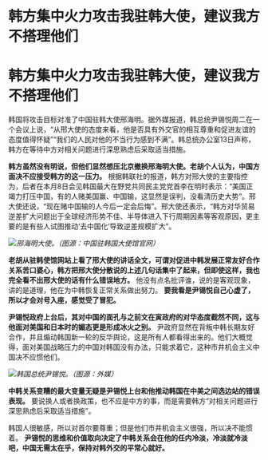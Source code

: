 # 韩方集中火力攻击我驻韩大使，建议我方不搭理他们

# 韩方集中火力攻击我驻韩大使，建议我方不搭理他们

韩国将攻击目标对准了中国驻韩大使邢海明。据外媒报道，韩总统尹锡悦周二在一个会议上说，“从邢大使的态度来看，他是否具有外交官的相互尊重和促进友谊的态度值得怀疑”“我们的人民对他的不当行为感到不满”。韩总统办公室13日声称，韩方在等待中方对相关问题进行深思熟虑后采取适当措施。

**韩方虽然没有明说，但他们显然想压北京撤换邢海明大使。老胡个人认为，中国方面决不应接受韩方的这一压力。**
根据韩联社的报道，韩方对邢大使的主要指控为，后者在本月8日会见韩国最大在野党共同民主党党首李在明时表示：“美国正竭力打压中国，有的人赌美国赢、中国输，这显然是误判，没看清历史大势”。邢大使还说，“现在赌中国输的人今后一定会后悔”。邢大使还表示，“韩方对华贸易逆差扩大问题出于全球经济形势不佳、半导体进入下行周期因素等客观原因，更主要的是有些人试图推动‘去中国化’导致逆差规模扩大”。

![](https://inews.gtimg.com/om_bt/OUssdRmoCorClrBXhYJFb_2D-Ki9FXbOKI9YAW8ZMA4zkAA/1000)_邢海明大使。（图源：中国驻韩国大使馆官网）_

**老胡从驻韩使馆网站上看了邢大使的讲话全文，可谓对促进中韩发展正常友好合作关系苦口婆心，韩方把邢大使分散说的上述几句话集中了起来，但即使这样，我也完全看不出邢大使的话有什么错误地方。**
他没有点名批评谁，说的是客观现象，讲的是道理，他在为中韩恢复正常关系做出努力。 **要我看是尹锡悦自己心虚了，所以才会对号入座，感觉受了冒犯。**

**尹锡悦政府上台后，其对中国的面孔与之前文在寅政府的对华态度截然不同，这与他面对美国和日本时的媚态更是形成冰火之别。**
尹政府显然在背叛中韩长期友好合作，并且煽动韩国新一轮的反华舆论，这是所有人都看得出来的。他们大概觉得，面对美国战略压力的中国对韩国没有办法，只能求着它，这种市井机会主义中国决不应惯他们。

![](https://inews.gtimg.com/om_bt/OcejKcLPnLnYLIGh8ifrls2yOSFK3gZn5IASFgqOdpeqYAA/1000)_韩国总统尹锡悦。（图源：外媒）_

**中韩关系变糟的最大变量无疑是尹锡悦上台和他推动韩国在中美之间选边站的错误表现。**
要说换人或者换政策，也不应是中方的事，而是需要韩方“对相关问题进行深思熟虑后采取适当措施”。

韩国人很敏感，所以对首尔要尊重；但是他们市井机会主义很强，所以决不能惯着。
**尹锡悦的思维和价值取向决定了中韩关系会在他的任内冷淡，冷淡就冷淡吧，中国无需太在乎，保持对韩外交的平常心就好。**

